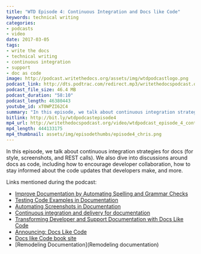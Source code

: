 ```yaml
---
title: "WTD Episode 4: Continuous Integration and Docs like Code"
keywords: technical writing
categories:
- podcasts
- video
date: 2017-03-05
tags:
- write the docs
- technical writing
- continuous integration
- support
- doc as code
image: http://podcast.writethedocs.org/assets/img/wtdpodcastlogo.png
podcast_link: http://dts.podtrac.com/redirect.mp3/writethedocspodcast.org/wtd_episode_4.mp3
podcast_file_size: 46.4 MB
podcast_duration: "58:10"
podcast_length: 46380443
youtube_id: xT0WPZI62C4
summary: "In this episode, we talk about continuous integration strategies for docs (for style, screenshots, and REST calls). We also dive into discussions around docs as code, including how to encourage developer collaboration, how to stay informed about the code updates that developers make, and more."
bitlink: http://bit.ly/wtdpodcastepisode4
mp4_url: http://writethedocspodcast.org/video/wtdpodcast_episode_4_continous_integration_and_docs-like-code.mp4
mp4_length: 444133175
mp4_thumbnail: assets/img/episodethumbs/episode4_chris.png
---
```


In this episode, we talk about continuous integration strategies for docs (for style, screenshots, and REST calls). We also dive into discussions around docs as code, including how to encourage developer collaboration, how to stay informed about the code updates that developers make, and more.

Links mentioned during the podcast:

* [Improve Documentation by Automating Spelling and Grammar Checks](https://blog.codeship.com/improve-documentation-by-automating-spelling-and-grammar-checks/)
* [Testing Code Examples in Documentation](https://blog.codeship.com/testing-code-examples-in-documentation/)
* [Automating Screenshots in Documentation](https://blog.codeship.com/automating-screenshots-in-documentation/)
* [Continuous integration and delivery for documentation](https://opensource.com/business/15/7/continuous-integration-and-continuous-delivery-documentation)
* [Transforming Developer and Support Documentation with Docs Like Code](https://blog.rackspace.com/transforming-developer-and-support-documentation-with-docs-like-code)
* [Announcing: Docs Like Code](https://justwriteclick.com/2017/02/28/announcing-docs-like-code/)
* [Docs like Code book site](http://docslikecode.com/book/)
* [Remodeling Documentation](Remodeling documentation)
